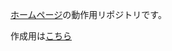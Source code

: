 [ホームページ](https://absolute-value.github.io/)の動作用リポジトリです。

作成用は[こちら](https://github.com/Absolute-Value/Portfolio)

